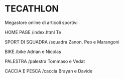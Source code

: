 # TECATHLON
Megastore online di articoli sportivi

HOME PAGE
/index.html
Te

SPORT DI SQUADRA
/squadra
Zanon, Peo e Marangoni

BIKE
/bike
Adrian e Nicolas

PALESTRA
/palestra
Tommaso e Vedat

CACCIA E PESCA
/caccia
Brayan e Davide

